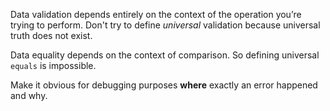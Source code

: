 Data validation depends entirely on the context of the operation you’re trying to perform. Don't try to define *universal* validation because universal truth does not exist.

Data equality depends on the context of comparison. So defining universal `equals` is impossible.

Make it obvious for debugging purposes **where** exactly an error happened and why.
